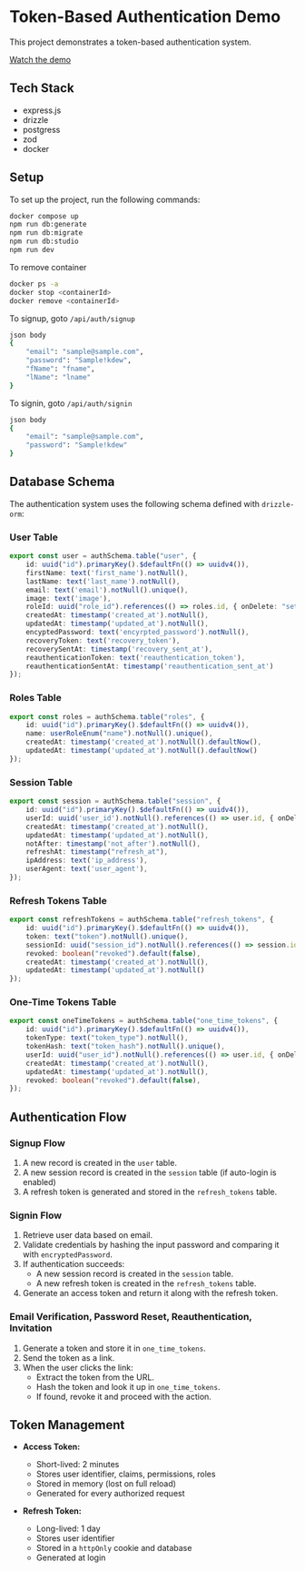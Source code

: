 # Token-Based Authentication Demo
This project demonstrates a token-based authentication system.

[Watch the demo](https://drive.google.com/file/d/1NsOfH24MgFz1GKbIf32WlyWMJbdUbohi/view?usp=drive_link)

## Tech Stack
 - express.js
 - drizzle
 - postgress
 - zod
 - docker

## Setup

To set up the project, run the following commands:

```sh
docker compose up
npm run db:generate
npm run db:migrate
npm run db:studio
npm run dev
```

To remove container
```sh
docker ps -a
docker stop <containerId>
docker remove <containerId>
```

To signup, goto `/api/auth/signup`
```sh
json body 
{
    "email": "sample@sample.com",
    "password": "Sample!kdew",
    "fName": "fname", 
    "lName": "lname"
}
```

To signin, goto `/api/auth/signin`
```sh
json body 
{
    "email": "sample@sample.com",
    "password": "Sample!kdew"
}
```

## Database Schema

The authentication system uses the following schema defined with `drizzle-orm`:

### User Table
```typescript
export const user = authSchema.table("user", {
    id: uuid("id").primaryKey().$defaultFn(() => uuidv4()),
    firstName: text('first_name').notNull(),
    lastName: text('last_name').notNull(),
    email: text('email').notNull().unique(),
    image: text('image'),
    roleId: uuid("role_id").references(() => roles.id, { onDelete: "set null" }),
    createdAt: timestamp('created_at').notNull(),
    updatedAt: timestamp('updated_at').notNull(),
    encyptedPassword: text('encyrpted_password').notNull(),
    recoveryToken: text('recovery_token'),
    recoverySentAt: timestamp('recovery_sent_at'),
    reauthenticationToken: text('reauthentication_token'),
    reauthenticationSentAt: timestamp('reauthentication_sent_at')
});
```

### Roles Table
```typescript
export const roles = authSchema.table("roles", {
    id: uuid("id").primaryKey().$defaultFn(() => uuidv4()),
    name: userRoleEnum("name").notNull().unique(),
    createdAt: timestamp('created_at').notNull().defaultNow(),
    updatedAt: timestamp('updated_at').notNull().defaultNow()
});
```

### Session Table
```typescript
export const session = authSchema.table("session", {
    id: uuid("id").primaryKey().$defaultFn(() => uuidv4()),
    userId: uuid('user_id').notNull().references(() => user.id, { onDelete: 'cascade' }),
    createdAt: timestamp('created_at').notNull(),
    updatedAt: timestamp('updated_at').notNull(),
    notAfter: timestamp('not_after').notNull(),
    refreshAt: timestamp("refresh_at"),
    ipAddress: text('ip_address'),
    userAgent: text('user_agent'),
});
```

### Refresh Tokens Table
```typescript
export const refreshTokens = authSchema.table("refresh_tokens", {
    id: uuid("id").primaryKey().$defaultFn(() => uuidv4()),
    token: text("token").notNull().unique(),
    sessionId: uuid("session_id").notNull().references(() => session.id, { onDelete: "cascade" }),
    revoked: boolean("revoked").default(false),
    createdAt: timestamp('created_at').notNull(),
    updatedAt: timestamp('updated_at').notNull()
});
```

### One-Time Tokens Table
```typescript
export const oneTimeTokens = authSchema.table("one_time_tokens", {
    id: uuid("id").primaryKey().$defaultFn(() => uuidv4()),
    tokenType: text("token_type").notNull(),
    tokenHash: text("token_hash").notNull().unique(),
    userId: uuid("user_id").notNull().references(() => user.id, { onDelete: "cascade" }),
    createdAt: timestamp('created_at').notNull(),
    updatedAt: timestamp('updated_at').notNull(),
    revoked: boolean("revoked").default(false),
});
```

## Authentication Flow

### Signup Flow
1. A new record is created in the `user` table.
2. A new session record is created in the `session` table (if auto-login is enabled)
3. A refresh token is generated and stored in the `refresh_tokens` table.

### Signin Flow
1. Retrieve user data based on email.
2. Validate credentials by hashing the input password and comparing it with `encryptedPassword`.
3. If authentication succeeds:
   - A new session record is created in the `session` table.
   - A new refresh token is created in the `refresh_tokens` table.
4. Generate an access token and return it along with the refresh token.

### Email Verification, Password Reset, Reauthentication, Invitation
1. Generate a token and store it in `one_time_tokens`.
2. Send the token as a link.
3. When the user clicks the link:
   - Extract the token from the URL.
   - Hash the token and look it up in `one_time_tokens`.
   - If found, revoke it and proceed with the action.

## Token Management

- **Access Token:**
  - Short-lived: 2 minutes
  - Stores user identifier, claims, permissions, roles
  - Stored in memory (lost on full reload)
  - Generated for every authorized request

- **Refresh Token:**
  - Long-lived: 1 day
  - Stores user identifier
  - Stored in a `httpOnly` cookie and database
  - Generated at login


